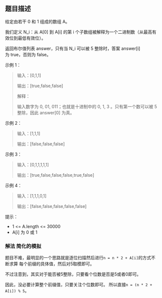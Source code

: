 ## 题目描述
给定由若干 0 和 1 组成的数组 A。

我们定义 N_i：从 A[0] 到 A[i] 的第 i 个子数组被解释为一个二进制数（从最高有效位到最低有效位）。

返回布尔值列表 answer，只有当 N_i 可以被 5 整除时，答案 answer[i] 为 true，否则为 false。

示例 1：
>输入：[0,1,1]
>
>输出：[true,false,false]
>
>解释：
>
>输入数字为 0, 01, 011；也就是十进制中的 0, 1, 3 。只有第一个数可以被 5 整除，因此 answer[0] 为真。

示例 2：
>输入：[1,1,1]
>
>输出：[false,false,false]

示例 3：
>输入：[0,1,1,1,1,1]
>
>输出：[true,false,false,false,true,false]

示例 4：
>输入：[1,1,1,0,1]
>
>输出：[false,false,false,false,false]
 

提示：
- 1 <= A.length <= 30000
- A[i] 为 0 或 1

### 解法 简化的模拟
题目不难，最明显的一个思路就是逐位扫描然后进行`n = n * 2 + A[i]`的方式不断求算
每个前缀的具体值，然后对5取模即可。

不过注意到，其实对于能否被5整除，只要看个位数是否是5或者0即可。

因此，没必要计算整个前缀值，只要关注个位数即可。
所以直接`n = (n * 2 + A[i]) % 5`。
